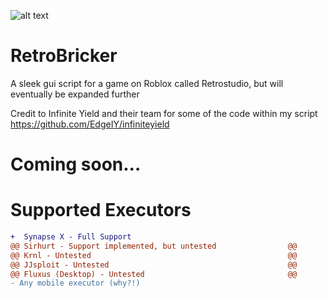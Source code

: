 ![alt text](https://github.com/Niko-Retrobricker/RetroBricker/blob/main/logo.png?raw=true)
# RetroBricker
A sleek gui script for a game on Roblox called Retrostudio, but will eventually be expanded further

Credit to Infinite Yield and their team for some of the code within my script
https://github.com/EdgeIY/infiniteyield

# Coming soon...

# Supported Executors
```diff
+  Synapse X - Full Support
@@ Sirhurt - Support implemented, but untested                @@
@@ Krnl - Untested                                            @@
@@ JJsploit - Untested                                        @@
@@ Fluxus (Desktop) - Untested                                @@
- Any mobile executor (why?!)
```
